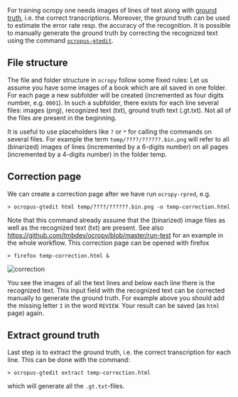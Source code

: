 For training ocropy one needs images of lines of text along with [ground truth](https://en.wikipedia.org/wiki/Ground_truth), i.e. the correct transcriptions. Moreover, the ground truth can be used to estimate the error rate resp. the accuracy of the recognition. It is possible to manually generate the ground truth by correcting the recognized text using the command [`ocropus-gtedit`](https://github.com/tmbdev/ocropy/blob/master/ocropus-gtedit).

## File structure

The file and folder structure in `ocropy` follow some fixed rules: Let us assume you have some images of a book which are all saved in one folder. For each page a new subfolder will be created (incremented as four digits number, e.g. `0001`). In such a subfolder, there exists for each line several files: images (png), recognized text (txt), ground truth text (.gt.txt). Not all of the files are present in the beginning.

It is useful to use placeholders like `?` or `*` for calling the commands on several files. For example the term `temp/????/??????.bin.png` will refer to all (binarized) images of lines (incremented by a 6-digits number) on all pages (incremented by a 4-digits number) in the folder temp.

## Correction page

We can create a correction page after we have run `ocropy-rpred`, e.g.
```
> ocropus-gtedit html temp/????/??????.bin.png -o temp-correction.html
```
Note that this command already assume that the (binarized) image files as well as the recognized text (txt) are present. See also https://github.com/tmbdev/ocropy/blob/master/run-test for an example in the whole workflow. This correction page can be opened with firefox
```
> firefox temp-correction.html &
```

![correction](https://cloud.githubusercontent.com/assets/5199995/11749876/88511cac-a030-11e5-9f41-3193c00e9de1.jpg)

You see the images of all the text lines and below each line there is the recognized text. This input field with the recognized text can be corrected manually to generate the ground truth. For example above you should add the missing letter `I` in the word `REVIEW`. Your result can be saved (as `html` page) again.

## Extract ground truth

Last step is to extract the ground truth, i.e. the correct transcription for each line. This can be done with the command:
```
> ocropus-gtedit extract temp-correction.html
```
which will generate all the `.gt.txt`-files.